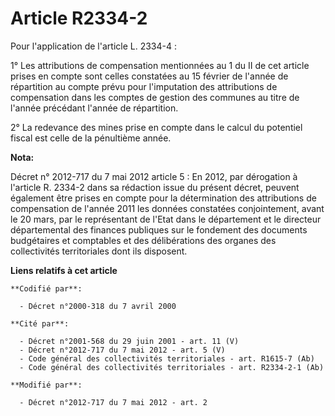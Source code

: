 # Article R2334-2

Pour l'application de l'article L. 2334-4 :

1° Les attributions de compensation mentionnées au 1 du II de cet article prises en compte sont celles constatées au 15
février de l'année de répartition au compte prévu pour l'imputation des attributions de compensation dans les comptes de
gestion des communes au titre de l'année précédant l'année de répartition.

2° La redevance des mines prise en compte dans le calcul du potentiel fiscal est celle de la pénultième année.

**Nota:**

Décret n° 2012-717 du 7 mai 2012 article 5 : En 2012, par dérogation à l'article R. 2334-2 dans sa rédaction issue du présent
décret, peuvent également être prises en compte pour la détermination des attributions de compensation de l'année 2011 les
données constatées conjointement, avant le 20 mars, par le représentant de l'Etat dans le département et le directeur
départemental des finances publiques sur le fondement des documents budgétaires et comptables et des délibérations des
organes des collectivités territoriales dont ils disposent.

**Liens relatifs à cet article**

	**Codifié par**:

	  - Décret n°2000-318 du 7 avril 2000

	**Cité par**:

	  - Décret n°2001-568 du 29 juin 2001 - art. 11 (V)
	  - Décret n°2012-717 du 7 mai 2012 - art. 5 (V)
	  - Code général des collectivités territoriales - art. R1615-7 (Ab)
	  - Code général des collectivités territoriales - art. R2334-2-1 (Ab)

	**Modifié par**:

	  - Décret n°2012-717 du 7 mai 2012 - art. 2
